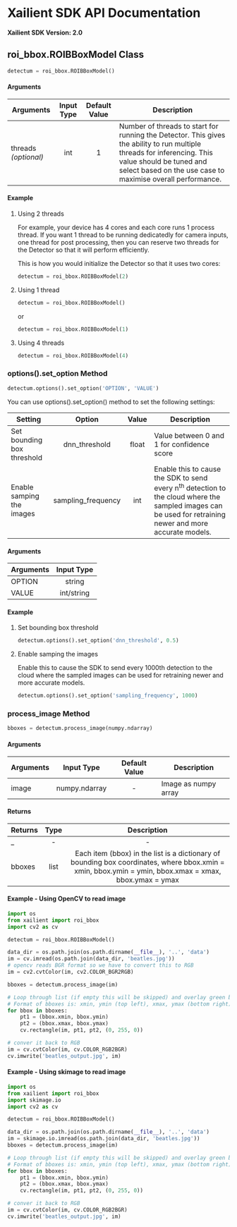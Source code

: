 # Xailient SDK API Documentation

**Xailient SDK Version: 2.0**

## roi_bbox.ROIBBoxModel Class

``` python
detectum = roi_bbox.ROIBBoxModel()
```

#### Arguments

| Arguments     | Input Type    | Default Value | Description   |
| ------------- |:-------------:| :------------:| -------------|
| threads _(optional)_         | int           | 1             |   Number of threads to start for running the Detector. This gives the ability to run multiple threads for inferencing. This value should be tuned and select based on the use case to maximise overall performance. |

#### Example

1. Using 2 threads

    For example, your device has 4 cores and each core runs 1 process thread. If you want 1 thread to be running dedicatedly for camera inputs, one thread for post processing, then you can reserve two threads for the Detector so that it will perform efficiently.

    This is how you would initialize the Detector so that it uses two cores:

    ``` python
    detectum = roi_bbox.ROIBBoxModel(2)
    ```

2. Using 1 thread

    ``` python
    detectum = roi_bbox.ROIBBoxModel()
    ```

    or 

    ``` python
    detectum = roi_bbox.ROIBBoxModel(1)
    ```

3. Using 4 threads

    ``` python
    detectum = roi_bbox.ROIBBoxModel(4)
    ```

### options().set_option Method

```python
detectum.options().set_option('OPTION', 'VALUE')
```

You can use options().set_option() method to set the following settings:

| Setting     | Option    | Value | Description   |
| ------------- |:-------------:| :------------:| -------------|
| Set bounding box threshold         | dnn_threshold           | float             |   Value between 0 and 1 for confidence score |
| Enable samping the images         | sampling_frequency           | int             |   Enable this to cause the SDK to send every n<sup>th</sup> detection to the cloud where the sampled images can be used for retraining newer and more accurate models. |

#### Arguments

| Arguments     | Input Type    |
| ------------- |:-------------:|
| OPTION         | string           |
| VALUE         | int/string        |

#### Example

1. Set bounding box threshold

    ``` python
    detectum.options().set_option('dnn_threshold', 0.5)
    ```

2. Enable samping the images

    Enable this to cause the SDK to send every 1000th detection to the cloud where the sampled images can be used for retraining newer and more accurate models.

    ``` python
    detectum.options().set_option('sampling_frequency', 1000)
    ```

### process_image Method

``` python
bboxes = detectum.process_image(numpy.ndarray)
```

#### Arguments

| Arguments     | Input Type    | Default Value | Description   |
| ------------- |:-------------:| :------------:| -------------|
| image         | numpy.ndarray           | -             |   Image as numpy array |

#### Returns

| Returns     | Type    |  Description   |
| ------------- |:-------------:| :------------:| 
| _         |    -        |        -      |
| bboxes         |    list      | Each item (bbox) in the list is a dictionary of bounding box coordinates, where bbox.xmin = xmin, bbox.ymin = ymin, bbox.xmax = xmax, bbox.ymax = ymax |

#### Example - Using OpenCV to read image

``` python
import os
from xailient import roi_bbox
import cv2 as cv

detectum = roi_bbox.ROIBBoxModel()

data_dir = os.path.join(os.path.dirname(__file__), '..', 'data')
im = cv.imread(os.path.join(data_dir, 'beatles.jpg'))
# opencv reads BGR format so we have to convert this to RGB
im = cv2.cvtColor(im, cv2.COLOR_BGR2RGB)

bboxes = detectum.process_image(im)

# Loop through list (if empty this will be skipped) and overlay green bboxes
# Format of bboxes is: xmin, ymin (top left), xmax, ymax (bottom right)
for bbox in bboxes:
    pt1 = (bbox.xmin, bbox.ymin)
    pt2 = (bbox.xmax, bbox.ymax)
    cv.rectangle(im, pt1, pt2, (0, 255, 0))

# conver it back to RGB
im = cv.cvtColor(im, cv.COLOR_RGB2BGR)
cv.imwrite('beatles_output.jpg', im)
```

#### Example -  Using skimage to read image

``` python
import os
from xailient import roi_bbox
import skimage.io
import cv2 as cv

detectum = roi_bbox.ROIBBoxModel()

data_dir = os.path.join(os.path.dirname(__file__), '..', 'data')
im = skimage.io.imread(os.path.join(data_dir, 'beatles.jpg'))
bboxes = detectum.process_image(im)

# Loop through list (if empty this will be skipped) and overlay green bboxes
# Format of bboxes is: xmin, ymin (top left), xmax, ymax (bottom right)
for bbox in bboxes:
    pt1 = (bbox.xmin, bbox.ymin)
    pt2 = (bbox.xmax, bbox.ymax)
    cv.rectangle(im, pt1, pt2, (0, 255, 0))

# conver it back to RGB
im = cv.cvtColor(im, cv.COLOR_RGB2BGR)
cv.imwrite('beatles_output.jpg', im)
```
